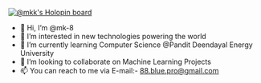 [![@mkk's Holopin board](https://holopin.me/mkk)](https://holopin.io/@mkk)

- 👋 Hi, I’m @mk-8
- 👀 I’m interested in new technologies powering the world
- 🌱 I’m currently learning Computer Science @Pandit Deendayal Energy University
- 💞️ I’m looking to collaborate on Machine Learning Projects
- 📫 You can reach to me via E-mail:- 88.blue.pro@gmail.com




<!---
mk-8/mk-8 is a ✨ special ✨ repository because its `README.md` (this file) appears on your GitHub profile.
You can click the Preview link to take a look at your changes.
--->
